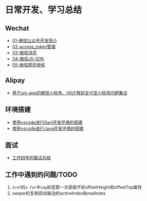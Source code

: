 # 日常开发、学习总结

## Wechat

* [01-微信公众号开发简介](./WeChat/01-微信公众号开发简介.md)
* [02-access_token管理](./WeChat/02-access_token管理.md)
* [03-微信消息](./WeChat/03-微信消息.md)
* [04-微信JS-SDK](./WeChat/04-微信JS-SDK.md)
* [05-微信网页授权](./WeChat/05-微信网页授权.md)

## Alipay

* [基于uni-app的微信小程序、H5迁移到支付宝小程序问题集合](./Alipay/基于uni-app的微信小程序、H5迁移到支付宝小程序问题集合.md)

## 环境搭建

* [使用vscode进行Dart开发环境的搭建](./env-construction/dart-env-construction-vscode.md)
* [使用vscode进行Java开发环境的搭建](./env-construction/java-env-construction-vscode.md)

## 面试

* [工作四年的面试总结](./interview/2020-3.md)

## 工作中遇到的问题/TODO

1. `$ref`的`v-for`中`img`标签第一次获取不到offsetHeight和offsetTop属性
2. swiper的复制双向联动的activeIndex和realIndex